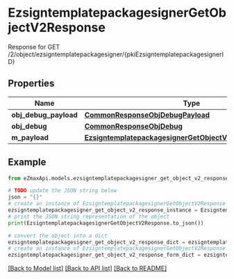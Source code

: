 # EzsigntemplatepackagesignerGetObjectV2Response

Response for GET /2/object/ezsigntemplatepackagesigner/{pkiEzsigntemplatepackagesignerID}

## Properties

Name | Type | Description | Notes
------------ | ------------- | ------------- | -------------
**obj_debug_payload** | [**CommonResponseObjDebugPayload**](CommonResponseObjDebugPayload.md) |  | 
**obj_debug** | [**CommonResponseObjDebug**](CommonResponseObjDebug.md) |  | [optional] 
**m_payload** | [**EzsigntemplatepackagesignerGetObjectV2ResponseMPayload**](EzsigntemplatepackagesignerGetObjectV2ResponseMPayload.md) |  | 

## Example

```python
from eZmaxApi.models.ezsigntemplatepackagesigner_get_object_v2_response import EzsigntemplatepackagesignerGetObjectV2Response

# TODO update the JSON string below
json = "{}"
# create an instance of EzsigntemplatepackagesignerGetObjectV2Response from a JSON string
ezsigntemplatepackagesigner_get_object_v2_response_instance = EzsigntemplatepackagesignerGetObjectV2Response.from_json(json)
# print the JSON string representation of the object
print(EzsigntemplatepackagesignerGetObjectV2Response.to_json())

# convert the object into a dict
ezsigntemplatepackagesigner_get_object_v2_response_dict = ezsigntemplatepackagesigner_get_object_v2_response_instance.to_dict()
# create an instance of EzsigntemplatepackagesignerGetObjectV2Response from a dict
ezsigntemplatepackagesigner_get_object_v2_response_form_dict = ezsigntemplatepackagesigner_get_object_v2_response.from_dict(ezsigntemplatepackagesigner_get_object_v2_response_dict)
```
[[Back to Model list]](../README.md#documentation-for-models) [[Back to API list]](../README.md#documentation-for-api-endpoints) [[Back to README]](../README.md)


